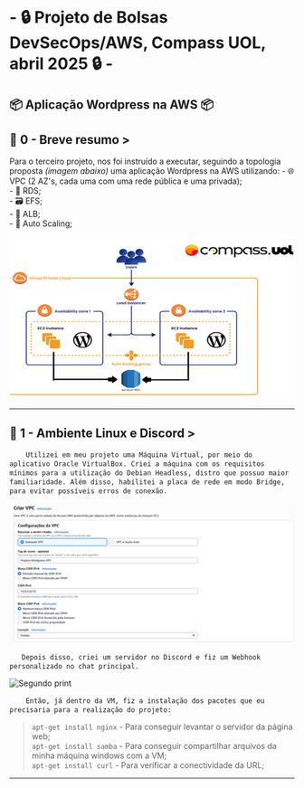 # - 🔒 Projeto de Bolsas DevSecOps/AWS,  Compass UOL, abril 2025 🔒 -

## 📦 Aplicação Wordpress na AWS 📦

## 📜 0 - Breve resumo >
Para o terceiro projeto, nos foi instruído a executar, seguindo a topologia proposta _(imagem abaixo)_ uma aplicação Wordpress na AWS utilizando:
        - 🌐 VPC (2 AZ's, cada uma com uma rede pública e uma privada);  
        - 📨 RDS;  
        - 🗃️ EFS;  
        - 👥 ALB;  
        - 🤖 Auto Scaling;  
        
![Print zero](/Prints/0.0.png)

---
## 🐧 1 - Ambiente Linux e Discord >
        Utilizei em meu projeto uma Máquina Virtual, por meio do aplicativo Oracle VirtualBox. Criei a máquina com os requisitos mínimos para a utilização do Debian Headless, distro que possuo maior familiaridade. Além disso, habilitei a placa de rede em modo Bridge, para evitar possíveis erros de conexão.
![Primeiro print](/Prints/1.1.png)

       Depois disso, criei um servidor no Discord e fiz um Webhook personalizado no chat principal.
![Segundo print](/Prints/1.1%20-%202.png)

        Então, já dentro da VM, fiz a instalação dos pacotes que eu precisaria para a realização do projeto:
>`apt-get install nginx` - Para conseguir levantar o servidor da página web;  
>`apt-get install samba` - Para conseguir compartilhar arquivos da minha máquina windows com a VM;  
>`apt-get install curl` - Para verificar a conectividade da URL;
---
